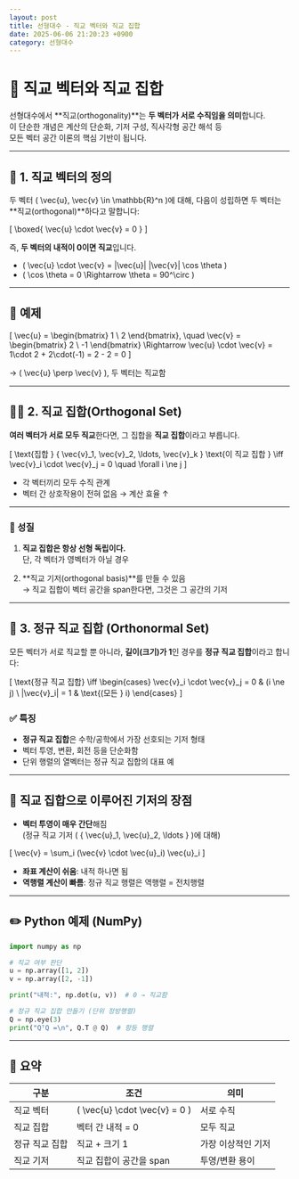 ```yaml
---
layout: post
title: 선형대수 - 직교 벡터와 직교 집합
date: 2025-06-06 21:20:23 +0900
category: 선형대수
---
```

# 🔺 직교 벡터와 직교 집합

선형대수에서 **직교(orthogonality)**는 **두 벡터가 서로 수직임을 의미**합니다.  
이 단순한 개념은 계산의 단순화, 기저 구성, 직사각형 공간 해석 등  
모든 벡터 공간 이론의 핵심 기반이 됩니다.

---

## 📐 1. 직교 벡터의 정의

두 벡터 \( \vec{u}, \vec{v} \in \mathbb{R}^n \)에 대해, 다음이 성립하면 두 벡터는 **직교(orthogonal)**하다고 말합니다:

\[
\boxed{
\vec{u} \cdot \vec{v} = 0
}
\]

즉, **두 벡터의 내적이 0이면 직교**입니다.

- \( \vec{u} \cdot \vec{v} = \|\vec{u}\| \|\vec{v}\| \cos \theta \)
- \( \cos \theta = 0 \Rightarrow \theta = 90^\circ \)

---

## 🧮 예제

\[
\vec{u} =
\begin{bmatrix}
1 \\
2
\end{bmatrix}, \quad
\vec{v} =
\begin{bmatrix}
2 \\
-1
\end{bmatrix}
\Rightarrow
\vec{u} \cdot \vec{v} = 1\cdot 2 + 2\cdot(-1) = 2 - 2 = 0
\]

→ \( \vec{u} \perp \vec{v} \), 두 벡터는 직교함

---

## 🧑‍🏫 2. 직교 집합(Orthogonal Set)

**여러 벡터가 서로 모두 직교**한다면, 그 집합을 **직교 집합**이라고 부릅니다.

\[
\text{집합 } \{ \vec{v}_1, \vec{v}_2, \ldots, \vec{v}_k \} \text{이 직교 집합 } \iff \vec{v}_i \cdot \vec{v}_j = 0 \quad \forall i \ne j
\]

- 각 벡터끼리 모두 수직 관계
- 벡터 간 상호작용이 전혀 없음 → 계산 효율 ↑

---

### 🎯 성질

1. **직교 집합은 항상 선형 독립이다.**  
   단, 각 벡터가 영벡터가 아닐 경우

2. **직교 기저(orthogonal basis)**를 만들 수 있음  
   → 직교 집합이 벡터 공간을 span한다면, 그것은 그 공간의 기저

---

## 🔹 3. 정규 직교 집합 (Orthonormal Set)

모든 벡터가 서로 직교할 뿐 아니라, **길이(크기)가 1**인 경우를 **정규 직교 집합**이라고 합니다:

\[
\text{정규 직교 집합} \iff
\begin{cases}
\vec{v}_i \cdot \vec{v}_j = 0 & (i \ne j) \\
\|\vec{v}_i\| = 1 & \text{(모든 } i)
\end{cases}
\]

### ✅ 특징

- **정규 직교 집합**은 수학/공학에서 가장 선호되는 기저 형태
- 벡터 투영, 변환, 회전 등을 단순화함
- 단위 행렬의 열벡터는 정규 직교 집합의 대표 예

---

## 🧠 직교 집합으로 이루어진 기저의 장점

- **벡터 투영이 매우 간단**해짐  
  (정규 직교 기저 \( \{ \vec{u}_1, \vec{u}_2, \ldots \} \)에 대해)

\[
\vec{v} = \sum_i (\vec{v} \cdot \vec{u}_i) \vec{u}_i
\]

- **좌표 계산이 쉬움**: 내적 하나면 됨
- **역행렬 계산이 빠름**: 정규 직교 행렬은 역행렬 = 전치행렬

---

## ✏️ Python 예제 (NumPy)

```python
import numpy as np

# 직교 여부 판단
u = np.array([1, 2])
v = np.array([2, -1])

print("내적:", np.dot(u, v))  # 0 → 직교함

# 정규 직교 집합 만들기 (단위 정방행렬)
Q = np.eye(3)
print("QᵀQ =\n", Q.T @ Q)  # 항등 행렬
```

---

## 📎 요약

| 구분 | 조건 | 의미 |
|------|------|------|
| 직교 벡터 | \( \vec{u} \cdot \vec{v} = 0 \) | 서로 수직 |
| 직교 집합 | 벡터 간 내적 = 0 | 모두 직교 |
| 정규 직교 집합 | 직교 + 크기 1 | 가장 이상적인 기저 |
| 직교 기저 | 직교 집합이 공간을 span | 투영/변환 용이 |